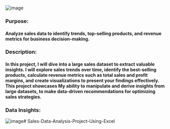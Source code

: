 ![image](https://github.com/Youssef-Ali-Saber/Sales-Data-Analysis-Project-Using-Excel-Only/assets/93370104/b2f237d7-ed03-45ec-8d70-6cc85e8292d1)

### Purpose: 
#### Analyze sales data to identify trends, top-selling products, and revenue metrics for business decision-making.

### Description: 
#### In this project, I will dive into a large sales dataset to extract valuable insights. I will explore sales trends over time, identify the best-selling products, calculate revenue metrics such as total sales and profit margins, and create visualizations to present your findings effectively. This project showcases My ability to manipulate and derive insights from large datasets, to make data-driven recommendations for optimizing sales strategies.

### Data Insights:
![image](https://github.com/Youssef-Ali-Saber/Sales-Data-Analysis-Project-Using-Excel-Only/Dashboard.png)# Sales-Data-Analysis-Project-Using-Excel
